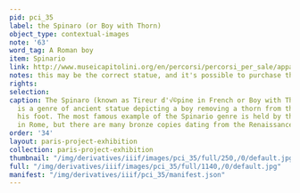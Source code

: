 ```yaml
---
pid: pci_35
label: the Spinaro (or Boy with Thorn)
object_type: contextual-images
note: '63'
word_tag: A Roman boy
item: Spinario
link: http://www.museicapitolini.org/en/percorsi/percorsi_per_sale/appartamento_dei_conservatori/sala_dei_trionfi/spinario
notes: this may be the correct statue, and it's possible to purchase the image
rights: 
selection: 
caption: The Spinaro (known as Tireur d'√©pine in French or Boy with Thorn in English)
  is a genre of ancient statue depicting a boy removing a thorn from the bottom of
  his foot. The most famous example of the Spinario genre is held by the Musei Capitolini
  in Rome, but there are many bronze copies dating from the Renaissance onwards.
order: '34'
layout: paris-project-exhibition
collection: paris-project-exhibition
thumbnail: "/img/derivatives/iiif/images/pci_35/full/250,/0/default.jpg"
full: "/img/derivatives/iiif/images/pci_35/full/1140,/0/default.jpg"
manifest: "/img/derivatives/iiif/pci_35/manifest.json"
---
```

